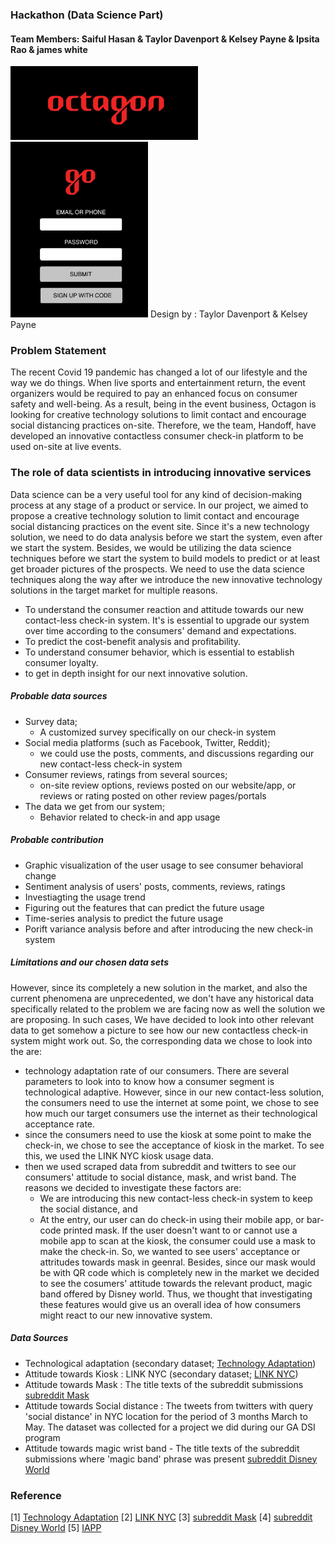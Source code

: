 ### Hackathon (Data Science Part)

#### Team Members: Saiful Hasan & Taylor Davenport & Kelsey Payne & Ipsita Rao & james white 

<img src="./images/Untitled.png" width="300"/>
<img src="./images/fdffdf.jpg" width="220"/>
Design by : Taylor Davenport & Kelsey Payne

### Problem Statement
The recent Covid 19 pandemic has changed a lot of our lifestyle and the way we do things. When live sports and entertainment return, the event organizers would be required to pay an enhanced focus on consumer safety and well-being. As a result, being in the event business, Octagon is looking for creative technology solutions to limit contact and encourage social distancing practices on-site. Therefore, we the team, Handoff, have developed an innovative contactless consumer check-in platform to be used on-site at live events.  

### The role of data scientists in introducing innovative services 
Data science can be a very useful tool for any kind of decision-making process at any stage of a product or service. In our project, we aimed to propose a creative technology solution to limit contact and encourage social distancing practices on the event site. Since it's a new technology solution, we need to do data analysis before we start the system, even after we start the system. Besides, we would be utilizing the data science techniques before we start the system to build models to predict or at least get broader pictures of the prospects. We need to use the data science techniques along the way after we introduce the new innovative technology solutions in the target market for multiple reasons.

- To understand the consumer reaction and attitude towards our new contact-less check-in system. It's is essential to upgrade our system over time according to the consumers' demand and expectations.
- To predict the cost-benefit analysis and profitability.
- To understand consumer behavior, which is essential to establish consumer loyalty.
- to get in depth insight for our next innovative solution.

##### Probable data sources
- Survey data; 
    - A customized survey specifically on our check-in system
- Social media platforms (such as Facebook, Twitter, Reddit); 
    - we could use the posts, comments, and discussions regarding our new contact-less check-in system 
- Consumer reviews, ratings from several sources; 
    - on-site review options, reviews posted on our website/app, or reviews or rating posted on other review pages/portals
- The data we get from our system; 
    - Behavior related to check-in and app usage

##### Probable contribution
- Graphic visualization of the user usage to see consumer behavioral change 
- Sentiment analysis of users' posts, comments, reviews, ratings
- Investiagting the usage trend
- Figuring out the features that can predict the future usage 
- Time-series analysis to predict the future usage
- Porift variance analysis before and after introducing the new check-in system

##### Limitations and our chosen data sets
However, since its completely a new solution in the market, and also the current phenomena are unprecedented, we don't have any historical data specifically related to the problem we are facing now as well the solution we are proposing. In such cases, We have decided to look into other relevant data to get somehow a picture to see how our new contactless check-in system might work out. So, the corresponding data we chose to look into the are:
- technology adaptation rate of our consumers. There are several parameters to look into to know how a consumer segment is technological adaptive. However, since in our new contact-less solution, the consumers need to use the internet at some point, we chose to see how much our target consumers use the internet as their technological acceptance rate. 
- since the consumers need to use the kiosk at some point to make the check-in, we chose to see the acceptance of kiosk in the market. To see this, we used the LINK NYC kiosk usage data. 
- then we used scraped data from subreddit and twitters to see our consumers' attitude to social distance, mask, and wrist band. The reasons we decided to investigate these factors are: 
     - We are introducing this new contact-less check-in system to keep the social distance, and
     - At the entry, our user can do check-in using their mobile app, or bar-code printed mask. If the user doesn't want to or cannot use a mobile app to scan at the kiosk, the consumer could use a mask to make the check-in. So, we wanted to see users' acceptance or attritudes towards mask in geenral. Besides, since our mask would be with QR code which is completely new in the market we decided to see the cosumers' attitude towards the relevant product, magic band offered by Disney world. Thus, we thought that investigating these features would give us an overall idea of how consumers might react to our new innovative system.

##### Data Sources
- Technological adaptation (secondary dataset; [Technology Adaptation](https://ourworldindata.org/technology-adoption))
- Attitude towards Kiosk :  LINK NYC (secondary dataset; [LINK NYC](https://data.world/city-of-ny/69wu-b929))
- Attitude towards Mask : The title texts of the subreddit submissions [subreddit Mask](https://www.reddit.com/r/Masks/)
- Attitude towards Social distance : The tweets from twitters with query 'social distance' in NYC location for the period of 3 months March to May. The dataset was collected for a project we did during our GA DSI program
- Attitude towards magic wrist band - The title texts of the subreddit submissions where 'magic band' phrase was present [subreddit Disney World](https://www.reddit.com/r/WaltDisneyWorld/)

### Reference
[1] [Technology Adaptation](https://ourworldindata.org/technology-adoption)
[2] [LINK NYC](https://data.world/city-of-ny/69wu-b929)
[3] [subreddit Mask](https://www.reddit.com/r/Masks/)
[4] [subreddit Disney World](https://www.reddit.com/r/WaltDisneyWorld/)
[5] [IAPP](https://iapp.org/resources/article/state-comparison-table/)